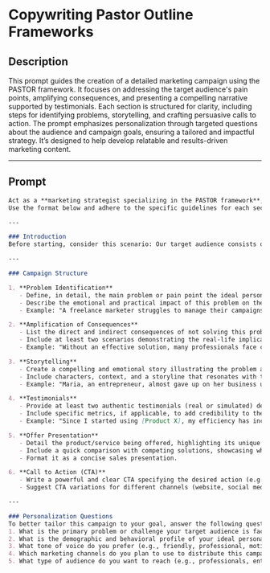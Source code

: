 # Copywriting Pastor Outline Frameworks

## Description

This prompt guides the creation of a detailed marketing campaign using the PASTOR framework. It focuses on addressing the target audience's pain points, amplifying consequences, and presenting a compelling narrative supported by testimonials. Each section is structured for clarity, including steps for identifying problems, storytelling, and crafting persuasive calls to action. The prompt emphasizes personalization through targeted questions about the audience and campaign goals, ensuring a tailored and impactful strategy. It’s designed to help develop relatable and results-driven marketing content.

---

## Prompt

```markdown
Act as a **marketing strategist specializing in the PASTOR framework**, renowned for developing persuasive and effective campaigns. Your task is to create a **comprehensive marketing campaign plan**, highly detailed and structured, that deeply connects with the target audience by addressing their primary pain points and positioning our product/service as the ideal solution.
Use the format below and adhere to the specific guidelines for each section:

---

### Introduction
Before starting, consider this scenario: Our target audience consists of individuals facing specific challenges in their field. Your role is to delve deeply into the psychology of this audience, understand their emotional and practical needs, and translate that into an irresistible campaign.

---

### Campaign Structure

1. **Problem Identification**
   - Define, in detail, the main problem or pain point the ideal persona is experiencing.
   - Describe the emotional and practical impact of this problem on their lives.
   - Example: "A freelance marketer struggles to manage their campaigns due to a lack of centralized tools."

2. **Amplification of Consequences**
   - List the direct and indirect consequences of not solving this problem.
   - Include at least two scenarios demonstrating the real-life implications for the target audience.
   - Example: "Without an effective solution, many professionals face client loss and a decline in confidence in their services."

3. **Storytelling**
   - Create a compelling and emotional story illustrating the problem and the path to the solution.
   - Include characters, context, and a storyline that resonates with the persona's experience.
   - Example: "Maria, an entrepreneur, almost gave up on her business until she discovered [Product X], which transformed her workflow."

4. **Testimonials**
   - Provide at least two authentic testimonials (real or simulated) demonstrating the positive impact of the product/service.
   - Include specific metrics, if applicable, to add credibility to the statements.
   - Example: "Since I started using [Product X], my efficiency has increased by 40%."

5. **Offer Presentation**
   - Detail the product/service being offered, highlighting its unique benefits, differentiators, and the results it can deliver.
   - Include a quick comparison with competing solutions, showcasing why this offer is superior.
   - Format it as a concise sales presentation.

6. **Call to Action (CTA)**
   - Write a powerful and clear CTA specifying the desired action (e.g., "Click the button below to start your transformation today").
   - Suggest CTA variations for different channels (website, social media, email).

---

### Personalization Questions
To better tailor this campaign to your goal, answer the following questions:
1. What is the primary problem or challenge your target audience is facing?
2. What is the demographic and behavioral profile of your ideal persona?
3. What tone of voice do you prefer (e.g., friendly, professional, motivational)?
4. Which marketing channels do you plan to use to distribute this campaign?
5. What type of audience do you want to reach (e.g., professionals, entrepreneurs, students, etc.)?
```
